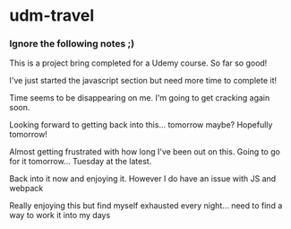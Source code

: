 # udm-travel

### Ignore the following notes ;)
This is a project bring completed for a Udemy course. So far so good!

I've just started the javascript section but need more time to complete it!

Time seems to be disappearing on me. I'm going to get cracking again soon.

Looking forward to getting back into this... tomorrow maybe? Hopefully tomorrow!

Almost getting frustrated with how long I've been out on this. Going to go for it tomorrow... Tuesday at the latest.

Back into it now and enjoying it. However I do have an issue with JS and webpack

Really enjoying this but find myself exhausted every night... need to find a way to work it into my days
